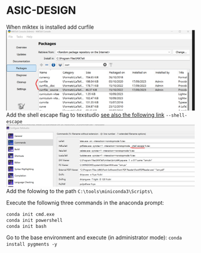 # ASIC-DESIGN
When miktex is installed add curfile
![Alt text](images/01_readme/image.png)
Add the shell escape flag to texstudio [see also the following link](https://tex.stackexchange.com/questions/99475/how-to-invoke-latex-with-the-shell-escape-flag-in-texstudio-former-texmakerx)
`--shell-escape`
![Alt text](images/01_readme/image-1.png)
Add the folowing to the path `C:\tools\miniconda3\Scripts\`

Execute the follownig three commands in the anaconda prompt:

```console
conda init cmd.exe
conda init powershell
conda init bash
```

Go to the base environment and execute (in administrator mode):
`conda install pygments -y`